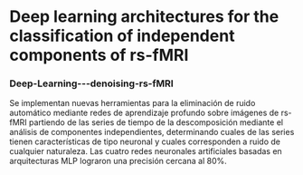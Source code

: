 # Deep learning architectures for the classification of independent components of rs-fMRI
### Deep-Learning---denoising-rs-fMRI
Se implementan nuevas herramientas para la eliminación de ruido automático mediante redes de aprendizaje profundo sobre imágenes de rs-fMRI partiendo de las series de tiempo de la descomposición mediante el análisis de componentes independientes, determinando cuales de las series tienen características de tipo neuronal y cuales corresponden a ruido de cualquier naturaleza. Las cuatro redes neuronales artificiales basadas en arquitecturas MLP lograron una precisión cercana al 80%. 
